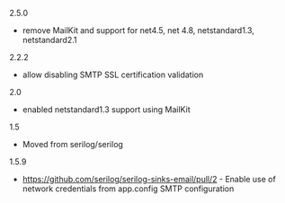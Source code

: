 2.5.0
* remove MailKit and support for net4.5, net 4.8, netstandard1.3, netstandard2.1

2.2.2
 * allow disabling SMTP SSL certification validation

2.0
 * enabled netstandard1.3 support using MailKit

1.5
 * Moved from serilog/serilog

1.5.9
 * https://github.com/serilog/serilog-sinks-email/pull/2 - Enable use of network credentials from app.config SMTP configuration

